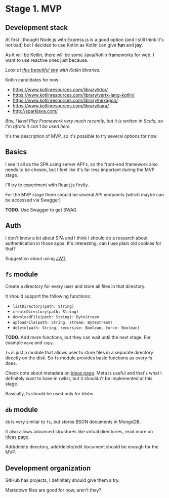 # Stage 1. MVP

## Development stack

At first I thought Node.js with Express.js is a good option (and I still think it's not bad) but I decided to use Kotlin as Kotlin can give **fun** and **joy**.

As it will be Kotlin, there will be some Java/Kotlin frameworks for web. I want to use reactive ones just because.

_Look at [this beautiful site](https://www.kotlinresources.com/) with Kotlin libraries._

Kotlin candidates for now:
- https://www.kotlinresources.com/library/ktor/
- https://www.kotlinresources.com/library/vertx-lang-kotlin/
- https://www.kotlinresources.com/library/hexagon/
- https://www.kotlinresources.com/library/kara/
- http://sparkjava.com/

_Btw, I liked Play Framework very much recently, but it is written in Scala, so I'm afraid it can't be used here._

It's the description of MVP, so it's possible to try several options for now.

## Basics

I see it all as the SPA using server API's, so the front-end framework also needs to be chosen, but I feel like it's far less important during the MVP stage.

I'll try to experiment with React.js firstly.

For the MVP stage there should be several API endpoints (which maybe can be accessed via Swagger)

**TODO.** Use Swagger to get SWAG

## Auth

I don't know a lot about SPA and I think I should do a research about authentication in those apps. It's interesting, can I use plain old cookies for that?

Suggestion about using [JWT](https://auth0.com/docs/security/store-tokens)

## `fs` module

Create a directory for every user and store all files in that directory.

It should support the following functions:

- `listDirectory(path: String)`
- `createDirectory(path: String)`
- `downloadFile(path: String): ByteStream`
- `uploadFile(path: String, stream: ByteStream)`
- `delete(path: String, recursive: Boolean, force: Boolean)`

**TODO.** Add more functions, but they can wait until the next stage. For example `move` and `copy`.

`fs` is just a module that allows user to store files in a separate directory directly on the disk. So `fs` module provides basic functions as every fs does.

Check note about metadata on [ideas page](./ideas.md). Meta is useful and that's what I definitely want to have in rwlist, but it shouldn't be implemented at this stage.

Basically, fs should be used only for blobs.

## `db` module

`db` is very similar to `fs`, but stores BSON documents in MongoDB.

It also allows advanced structures like virtual directories, read more on [ideas page.](./ideas.md)

Add/delete directory, add/delete/edit document should be enough for the MVP.

## Development organization

GitHub has projects, I definitely should give them a try.

Markdown files are good for now, aren't they?
